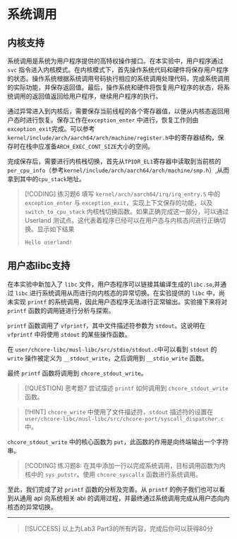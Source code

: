 # 系统调用

## 内核支持

系统调用是系统为用户程序提供的高特权操作接口。在本实验中，用户程序通过 `svc` 指令进入内核模式。在内核模式下，首先操作系统代码和硬件将保存用户程序的状态。操作系统根据系统调用号码执行相应的系统调用处理代码，完成系统调用的实际功能，并保存返回值。最后，操作系统和硬件将恢复用户程序的状态，将系统调用的返回值返回给用户程序，继续用户程序的执行。

通过异常进入到内核后，需要保存当前线程的各个寄存器值，以便从内核态返回用户态时进行恢复。保存工作在`exception_enter` 中进行，恢复工作则由`exception_exit`完成。可以参考`kernel/include/arch/aarch64/arch/machine/register.h`中的寄存器结构，保存时在栈中应准备`ARCH_EXEC_CONT_SIZE`大小的空间。

完成保存后，需要进行内核栈切换，首先从`TPIDR_EL1`寄存器中读取到当前核的`per_cpu_info`（参考`kernel/include/arch/aarch64/arch/machine/smp.h`）,从而拿到其中的`cpu_stack`地址。

> [!CODING] 练习题6
> 填写 `kernel/arch/aarch64/irq/irq_entry.S` 中的 `exception_enter` 与 `exception_exit`，实现上下文保存的功能，以及 `switch_to_cpu_stack` 内核栈切换函数。如果正确完成这一部分，可以通过 Userland 测试点。这代表着程序已经可以在用户态与内核态间进行正确切换。显示如下结果
>
> ```
> Hello userland!
> ```

## 用户态libc支持

在本实验中新加入了 `libc` 文件，用户态程序可以链接其编译生成的`libc.so`,并通过 `libc` 进行系统调用从而进行向内核态的异常切换。在实验提供的 `libc` 中，尚未实现 `printf` 的系统调用，因此用户态程序无法进行正常输出。实验接下来将对 `printf` 函数的调用链进行分析与探索。

`printf` 函数调用了 `vfprintf`，其中文件描述符参数为 `stdout`。这说明在 `vfprintf` 中将使用 `stdout` 的某些操作函数。

在 `user/chcore-libc/musl-libc/src/stdio/stdout.c`中可以看到 `stdout` 的 `write` 操作被定义为 `__stdout_write`，之后调用到 `__stdio_write` 函数。

最终 `printf` 函数将调用到 `chcore_stdout_write`。

> [!QUESTION] 思考题7
> 尝试描述 `printf` 如何调用到 `chcore_stdout_write` 函数。

> [!HINT]
> `chcore_write` 中使用了文件描述符，`stdout` 描述符的设置在`user/chcore-libc/musl-libc/src/chcore-port/syscall_dispatcher.c` 中。

`chcore_stdout_write` 中的核心函数为 `put`，此函数的作用是向终端输出一个字符串。

> [!CODING] 练习题8:
> 在其中添加一行以完成系统调用，目标调用函数为内核中的 `sys_putstr`。使用 `chcore_syscallx` 函数进行系统调用。

至此，我们完成了对 `printf` 函数的分析及完善。从 `printf` 的例子我们也可以看到从通用 api 向系统相关 abi 的调用过程，并最终通过系统调用完成从用户态向内核态的异常切换。

---
> [!SUCCESS]
> 以上为Lab3 Part3的所有内容，完成后你可以获得80分
